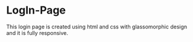 # LogIn-Page
This login page is created using html and css with glassomorphic design and it is fully responsive.
